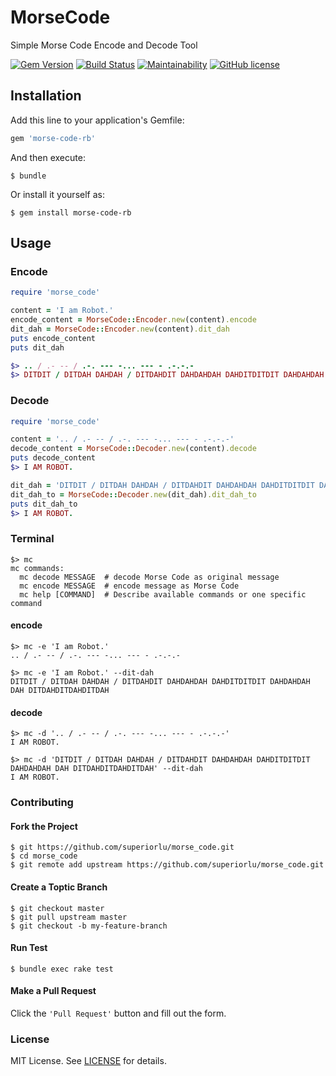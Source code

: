# MorseCode

Simple Morse Code Encode and Decode Tool

[![Gem Version](http://img.shields.io/gem/v/morse-code-rb.svg)](https://rubygems.org/gems/morse-code-rb) [![Build Status](https://travis-ci.org/superiorlu/morse_code.svg)](https://travis-ci.org/superiorlu/morse_code) [![Maintainability](https://api.codeclimate.com/v1/badges/62b6eb7ed9b65c62d3f6/maintainability)](https://codeclimate.com/github/superiorlu/morse_code/maintainability) [![GitHub license](https://img.shields.io/github/license/superiorlu/morse_code.svg)](https://github.com/superiorlu/morse_code/blob/master/LICENSE.md)

## Installation

Add this line to your application's Gemfile:

```ruby
gem 'morse-code-rb'
```

And then execute:

    $ bundle

Or install it yourself as:

    $ gem install morse-code-rb

## Usage

### Encode

```ruby
require 'morse_code'

content = 'I am Robot.'
encode_content = MorseCode::Encoder.new(content).encode
dit_dah = MorseCode::Encoder.new(content).dit_dah
puts encode_content
puts dit_dah

$> .. / .- -- / .-. --- -... --- - .-.-.-
$> DITDIT / DITDAH DAHDAH / DITDAHDIT DAHDAHDAH DAHDITDITDIT DAHDAHDAH DAH DITDAHDITDAHDITDAH
```

### Decode

```ruby
require 'morse_code'

content = '.. / .- -- / .-. --- -... --- - .-.-.-'
decode_content = MorseCode::Decoder.new(content).decode
puts decode_content
$> I AM ROBOT.

dit_dah = 'DITDIT / DITDAH DAHDAH / DITDAHDIT DAHDAHDAH DAHDITDITDIT DAHDAHDAH DAH DITDAHDITDAHDITDAH'
dit_dah_to = MorseCode::Decoder.new(dit_dah).dit_dah_to
puts dit_dah_to
$> I AM ROBOT.
```

### Terminal

```shell
$> mc
mc commands:
  mc decode MESSAGE  # decode Morse Code as original message
  mc encode MESSAGE  # encode message as Morse Code
  mc help [COMMAND]  # Describe available commands or one specific command
```

#### encode

```shell
$> mc -e 'I am Robot.'
.. / .- -- / .-. --- -... --- - .-.-.-

$> mc -e 'I am Robot.' --dit-dah
DITDIT / DITDAH DAHDAH / DITDAHDIT DAHDAHDAH DAHDITDITDIT DAHDAHDAH DAH DITDAHDITDAHDITDAH
```

#### decode

```shell
$> mc -d '.. / .- -- / .-. --- -... --- - .-.-.-'
I AM ROBOT.

$> mc -d 'DITDIT / DITDAH DAHDAH / DITDAHDIT DAHDAHDAH DAHDITDITDIT DAHDAHDAH DAH DITDAHDITDAHDITDAH' --dit-dah
I AM ROBOT.
```

### Contributing

#### Fork the Project

```shell
$ git https://github.com/superiorlu/morse_code.git
$ cd morse_code
$ git remote add upstream https://github.com/superiorlu/morse_code.git
```

#### Create a Toptic Branch

```shell
$ git checkout master
$ git pull upstream master
$ git checkout -b my-feature-branch
```

#### Run Test

```shell
$ bundle exec rake test
```

#### Make a Pull Request

Click the `'Pull Request'` button and fill out the form.

### License

MIT License. See [LICENSE](https://github.com/superiorlu/morse_code/blob/master/LICENSE.md) for details.
